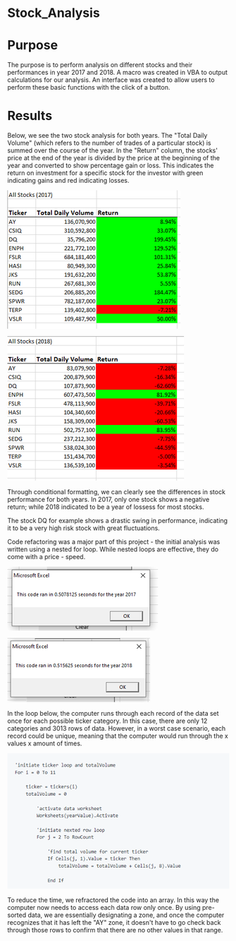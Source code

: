 # Stock_Analysis

# Purpose
The purpose is to perform analysis on different stocks and their performances in year 2017 and 2018. A macro was created in VBA to output calculations for our analysis. An interface was created to allow users to perform these basic functions with the click of a button.

# Results
Below, we see the two stock analysis for both years. The "Total Daily Volume" (which refers to the number of trades of a particular stock) is summed over the course of the year. In the "Return" column, the stocks' price at the end of the year is divided by the price at the beginning of the year and converted to show percentage gain or loss. This indicates the return on investment for a specific stock for the investor with green indicating gains and red indicating losses.

![alt text](https://github.com/anamahmed15/Stock_Analysis/blob/main/Stocks_2017.PNG)


![alt text](https://github.com/anamahmed15/Stock_Analysis/blob/main/Stocks_2018.PNG)

Through conditional formatting, we can clearly see the differences in stock performance for both years. In 2017, only one stock shows a negative return; while 2018 indicated to be a year of lossess for most stocks.

The stock DQ for example shows a drastic swing in performance, indicating it to be a very high risk stock with great fluctuations.

Code refactoring was a major part of this project - the initial analysis was written using a nested for loop. While nested loops are effective, they do come with a price - speed.

![alt text](https://github.com/anamahmed15/Stock_Analysis/blob/main/VBA_Challenge_2017.PNG)


![alt text](https://github.com/anamahmed15/Stock_Analysis/blob/main/VBA_Challenge_2018.PNG)


In the loop below, the computer runs through each record of the data set once for each possible ticker category. In this case, there are only 12 categories and 3013 rows of data. However, in a worst case scenario, each record could be unique, meaning that the computer would run through the x values x amount of times.

![alt text](https://github.com/anamahmed15/Stock_Analysis/blob/main/Nested%20for%20loop.PNG)

To reduce the time, we refractored the code into an array. In this way the computer now needs to access each data row only once. By using pre-sorted data, we are essentially designating a zone, and once the computer recognizes that it has left the "AY" zone, it doesn't have to go check back through those rows to confirm that there are no other values in that range. 
